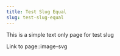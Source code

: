 ```yaml
---
title: Test Slug Equal
slug: test-slug-equal
---
```

This is a simple text only page for test slug

Link to page::image-svg

